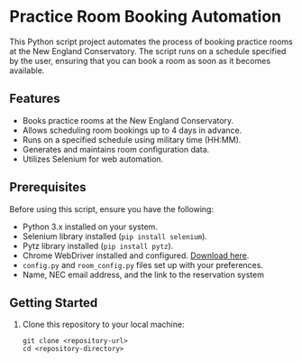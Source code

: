 # Practice Room Booking Automation

This Python script project automates the process of booking practice rooms at the New England Conservatory. The script runs on a schedule specified by the user, ensuring that you can book a room as soon as it becomes available.

## Features

- Books practice rooms at the New England Conservatory.
- Allows scheduling room bookings up to 4 days in advance.
- Runs on a specified schedule using military time (HH:MM).
- Generates and maintains room configuration data.
- Utilizes Selenium for web automation.

## Prerequisites

Before using this script, ensure you have the following:

- Python 3.x installed on your system.
- Selenium library installed (`pip install selenium`).
- Pytz library installed (`pip install pytz`).
- Chrome WebDriver installed and configured. [Download here](https://chromedriver.chromium.org/downloads).
- `config.py` and `room_config.py` files set up with your preferences.
- Name, NEC email address, and the link to the reservation system

## Getting Started

1. Clone this repository to your local machine:

   ```shell
   git clone <repository-url>
   cd <repository-directory>
